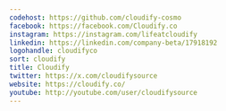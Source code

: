 ```yaml
---
codehost: https://github.com/cloudify-cosmo
facebook: https://facebook.com/Cloudify.co
instagram: https://instagram.com/lifeatcloudify
linkedin: https://linkedin.com/company-beta/17918192
logohandle: cloudifyco
sort: cloudify
title: Cloudify
twitter: https://x.com/cloudifysource
website: https://cloudify.co/
youtube: http://youtube.com/user/cloudifysource
---
```

